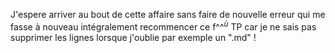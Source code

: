 J'espere arriver au bout de cette affaire sans faire de nouvelle erreur qui me fasse à nouveau intégralement recommencer ce f^^$^ù$ TP car je ne sais pas supprimer les lignes lorsque j'oublie par exemple un ".md" !
